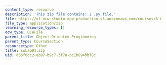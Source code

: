 ```yaml
---
content_type: resource
description: 'This zip file contains: 1 .py file.'
file: https://ol-ocw-studio-app-production.s3.amazonaws.com/courses/6-01sc-introduction-to-electrical-engineering-and-computer-science-i-spring-2011/d65f0dc2eb97b9c73f7abc1b694bb78c_swLab01.zip
file_type: application/zip
learning_resource_types: []
ocw_type: OCWFile
parent_title: Object-Oriented Programming
parent_type: CourseSection
resourcetype: Other
title: swLab01.zip
uid: d65f0dc2-eb97-b9c7-3f7a-bc1b694bb78c
---
```

